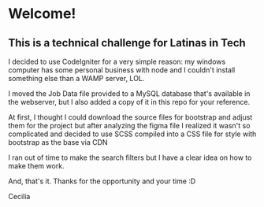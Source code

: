 # Welcome!

## This is a technical challenge for Latinas in Tech

I decided to use CodeIgniter for a very simple reason: my windows computer has some personal business with node and I couldn't install something else than a WAMP server, LOL.

I moved the Job Data file provided to a MySQL database that's available in the webserver, but I also added a copy of it in this repo for your reference.

At first, I thought I could download the source files for bootstrap and adjust them for the project but after analyzing the figma file I realized it wasn't so complicated and decided to use SCSS compiled into a CSS file for style with bootstrap as the base via CDN

I ran out of time to make the search filters but I have a clear idea on how to make them work.

And, that's it. Thanks for the opportunity and your time :D

Cecilia
